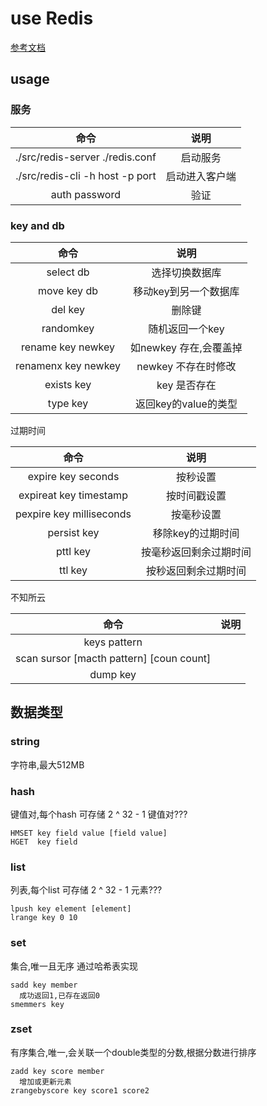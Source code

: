 # use Redis

[参考文档](http://redisdoc.com/index.html)

## usage

### 服务

| 命令 | 说明 |
| :-: | :-: |
| ./src/redis-server ./redis.conf | 启动服务 |
| ./src/redis-cli -h host -p port | 启动进入客户端 |
| auth password | 验证 |

### key and db

| 命令 | 说明 |
| :-: | :-: |
| select db | 选择切换数据库 |
| move key db | 移动key到另一个数据库 |
| del key | 删除键 |
| randomkey | 随机返回一个key |
| rename key newkey | 如newkey 存在,会覆盖掉 |
| renamenx key newkey | newkey 不存在时修改 |
| exists key | key 是否存在 |
| type key | 返回key的value的类型 |

过期时间

| 命令 | 说明 |
| :-: | :-: |
| expire key seconds | 按秒设置 |
| expireat key timestamp | 按时间戳设置 |
| pexpire key milliseconds | 按毫秒设置 |
| persist key | 移除key的过期时间 |
| pttl key | 按毫秒返回剩余过期时间 |
| ttl key | 按秒返回剩余过期时间 |

不知所云

| 命令 | 说明 |
| :-: | :-: |
| keys pattern |  |
| scan sursor [macth pattern] [coun count] |  |
| dump key |  |

## 数据类型

### string

字符串,最大512MB

### hash

键值对,每个hash 可存储 2 ^ 32 - 1 键值对???

```text
HMSET key field value [field value]
HGET  key field
```

### list

列表,每个list 可存储 2 ^ 32 - 1 元素???

```text
lpush key element [element]
lrange key 0 10
```

### set

集合,唯一且无序 通过哈希表实现

```text
sadd key member
  成功返回1,已存在返回0
smemmers key
```

### zset

有序集合,唯一,会关联一个double类型的分数,根据分数进行排序

```text
zadd key score member
  增加或更新元素
zrangebyscore key score1 score2
```
